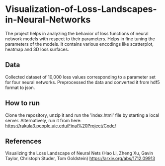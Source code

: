 # Visualization-of-Loss-Landscapes-in-Neural-Networks
The project helps in analyzing the behavior of loss functions of neural network models with respect to their parameters. Helps in fine tuning the parameters of the models.
It contains various encodings like scatterplot, heatmap and 3D loss surfaces. 

## Data
Collected dataset of 10,000 loss values corresponding to a parameter set for four neural networks.
Preprocessed the data and converted it from hdf5 format to json.

## How to run
Clone the repository, unzip it and run the 'index.html' file by starting a local server. Alternatively, run it from here: https://rakula3.people.uic.edu/Final%20Project/Code/

## References

Visualizing the Loss Landscape of Neural Nets (Hao Li, Zheng Xu, Gavin Taylor, Christoph Studer, Tom Goldstein) https://arxiv.org/abs/1712.09913



